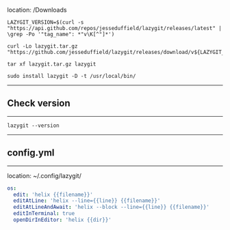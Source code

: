 location: /Downloads

```shell
LAZYGIT_VERSION=$(curl -s "https://api.github.com/repos/jesseduffield/lazygit/releases/latest" | \grep -Po '"tag_name": *"v\K[^"]*')
```

```shell
curl -Lo lazygit.tar.gz "https://github.com/jesseduffield/lazygit/releases/download/v${LAZYGIT_VERSION}/lazygit_${LAZYGIT_VERSION}_Linux_x86_64.tar.gz"
```

```shell
tar xf lazygit.tar.gz lazygit
```

```shell
sudo install lazygit -D -t /usr/local/bin/
```
---

## Check version
---
```shell
lazygit --version
```
---

## config.yml
---
location: ~/.config/lazygit/

```yml
os:
  edit: 'helix {{filename}}'
  editAtLine: 'helix --line={{line}} {{filename}}'
  editAtLineAndAwait: 'helix --block --line={{line}} {{filename}}'
  editInTerminal: true
  openDirInEditor: 'helix {{dir}}'
```
